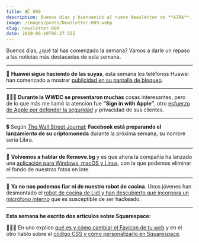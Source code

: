 ```yaml
---
title: 📬 009
description: Buenos días y bienvenido al nuevo Newsletter de **AJRA**.
image: /images/posts/Newsletter-009.webp
slug: newsletter-009
date: 2019-06-10T06:27:55Z
---
```


Buenos días, ¿qué tal has comenzado la semana?
Vamos a darle un repaso a las noticias más destacadas de esta semana.

---

🤬 **Huawei sigue haciendo de las suyas**, esta semana los teléfonos Huawei han comenzado a mostrar [publicidad en su pantalla de bloqueo](https://hipertextual.com/2019/06/huawei-mostrando-anuncios-pantalla-bloqueo-algunos-telefonos).

---

👮🏻‍♂️ **Durante la WWDC se presentaron muchas** cosas interesantes, pero de lo que más me llamó la atención fue **“Sign in with Apple”**, otro [esfuerzo de Apple por defender la seguridad](https://ajra.es/blog/sign-in-with-apple) y privacidad de sus clientes.

---

💲 Según [The Wall Street Journal](https://www.wsj.com/articles/facebooks-new-cryptocurrency-gets-big-backers-11560463312); **Facebook está preparando el lanzamiento de su criptomoneda** durante la próxima semana, su nombre sería Libra.

---

📸 **Volvemos a hablar de Remove.bg** y es que ahora la compañía ha lanzado una [aplicación para Windows, macOS y Linux](https://ajra.es/blog/removebg-app), con la que podemos eliminar el fondo de nuestras fotos en lote.

---

🤖 **Ya no nos podemos fiar ni de nuestro robot de cocina**. Unos jóvenes han desmontado el [robot de cocina de Lidl y han descubierto qué incorpora un micrófono interno](https://www.elmundo.es/tecnologia/2019/06/14/5d03408421efa015638b45b2.html) que es susceptible de ser hackeado.

---

**Esta semana he escrito dos artículos sobre Squarespace:**

👨🏻‍💻 En uno explico [qué es y cómo cambiar el Favicon de tu web](https://ajra.es/blog/squarespace-tips-006-favicon) y en el otro hablo sobre el [código CSS y cómo personalizarlo en Squarespace](https://ajra.es/blog/squarespace-tips-007-css).
